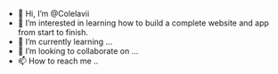 - 👋 Hi, I’m @Colelavii
- 👀 I’m interested in learning how to build a complete website and app from start to finish.
- 🌱 I’m currently learning ...
- 💞️ I’m looking to collaborate on ...
- 📫 How to reach me ..

<!---
Colelavii/Colelavii is a ✨ special ✨ repository because its `README.md` (this file) appears on your GitHub profile.
You can click the Preview link to take a look at your changes.
--->
